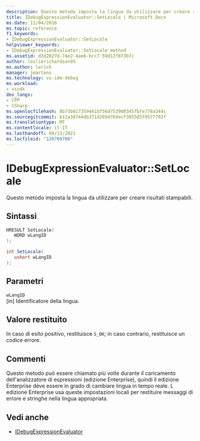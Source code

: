 ```yaml
---
description: Questo metodo imposta la lingua da utilizzare per creare risultati stampabili.
title: IDebugExpressionEvaluator::SetLocale | Microsoft Docs
ms.date: 11/04/2016
ms.topic: reference
f1_keywords:
- IDebugExpressionEvaluator::SetLocale
helpviewer_keywords:
- IDebugExpressionEvaluator::SetLocale method
ms.assetid: d3d2027d-74e2-4ae6-bcc7-59d12f873b7c
author: leslierichardson95
ms.author: lerich
manager: jmartens
ms.technology: vs-ide-debug
ms.workload:
- vssdk
dev_langs:
- CPP
- CSharp
ms.openlocfilehash: 8b73b017359441bf56d753980345fbfe778a344c
ms.sourcegitcommit: b12a38744db371d2894769ecf305585f9577792f
ms.translationtype: MT
ms.contentlocale: it-IT
ms.lasthandoff: 09/13/2021
ms.locfileid: "126709706"
---
```

# <a name="idebugexpressionevaluatorsetlocale"></a>IDebugExpressionEvaluator::SetLocale
Questo metodo imposta la lingua da utilizzare per creare risultati stampabili.

## <a name="syntax"></a>Sintassi

```cpp
HRESULT SetLocale( 
   WORD wLangID
);
```

```csharp
int SetLocale(
   ushort wLangID
);
```

## <a name="parameters"></a>Parametri
`wLangID`\
[in] Identificatore della lingua.

## <a name="return-value"></a>Valore restituito
 In caso di esito positivo, restituisce `S_OK`; in caso contrario, restituisce un codice errore.

## <a name="remarks"></a>Commenti
 Questo metodo può essere chiamato più volte durante il caricamento dell'analizzatore di espressioni (edizione Enterprise), quindi il edizione Enterprise deve essere in grado di cambiare lingua in tempo reale. L edizione Enterprise usa queste impostazioni locali per restituire messaggi di errore e stringhe nella lingua appropriata.

## <a name="see-also"></a>Vedi anche
- [IDebugExpressionEvaluator](../../../extensibility/debugger/reference/idebugexpressionevaluator.md)
